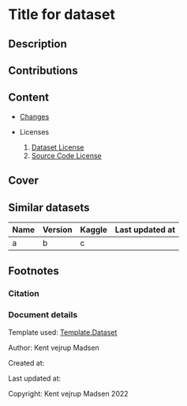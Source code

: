 # Title for dataset

## Description

## Contributions


## Content
* [Changes](changelog.md)

* Licenses
    1. [Dataset License](License.md)
    2. [Source Code License](sourcecode_license.md)


## Cover


## Similar datasets
| Name | Version | Kaggle | Last updated at |
|------|---------|--------|-----------------|
| a    | b       | c      |                 |


## Footnotes
### Citation


### Document details
Template used: [Template.Dataset](https://github.com/KentVejrupMadsen/template.dataset)

Author: Kent vejrup Madsen

Created at:

Last updated at:

Copyright: Kent vejrup Madsen 2022